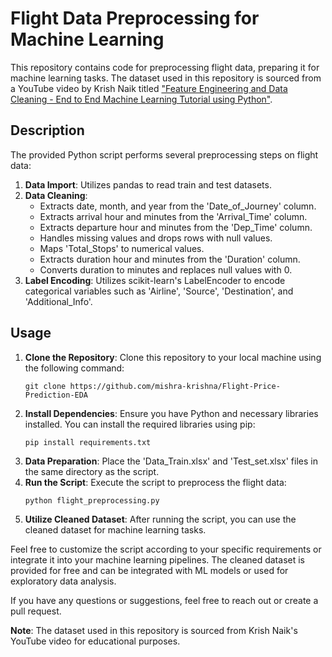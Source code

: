 # Flight Data Preprocessing for Machine Learning

This repository contains code for preprocessing flight data, preparing it for machine learning tasks. The dataset used in this repository is sourced from a YouTube video by Krish Naik titled ["Feature Engineering and Data Cleaning - End to End Machine Learning Tutorial using Python"](https://youtu.be/fHFOANOHwh8?si=zJbBzeXgqtUV3Vwv).

## Description

The provided Python script performs several preprocessing steps on flight data:

1. **Data Import**: Utilizes pandas to read train and test datasets.
2. **Data Cleaning**: 
    - Extracts date, month, and year from the 'Date_of_Journey' column.
    - Extracts arrival hour and minutes from the 'Arrival_Time' column.
    - Extracts departure hour and minutes from the 'Dep_Time' column.
    - Handles missing values and drops rows with null values.
    - Maps 'Total_Stops' to numerical values.
    - Extracts duration hour and minutes from the 'Duration' column.
    - Converts duration to minutes and replaces null values with 0.
3. **Label Encoding**: Utilizes scikit-learn's LabelEncoder to encode categorical variables such as 'Airline', 'Source', 'Destination', and 'Additional_Info'.

## Usage

1. **Clone the Repository**: Clone this repository to your local machine using the following command:
    ```
    git clone https://github.com/mishra-krishna/Flight-Price-Prediction-EDA
    ```
2. **Install Dependencies**: Ensure you have Python and necessary libraries installed. You can install the required libraries using pip:
    ```
    pip install requirements.txt
    ```
3. **Data Preparation**: Place the 'Data_Train.xlsx' and 'Test_set.xlsx' files in the same directory as the script.
4. **Run the Script**: Execute the script to preprocess the flight data:
    ```
    python flight_preprocessing.py
    ```
5. **Utilize Cleaned Dataset**: After running the script, you can use the cleaned dataset for machine learning tasks.

Feel free to customize the script according to your specific requirements or integrate it into your machine learning pipelines. The cleaned dataset is provided for free and can be integrated with ML models or used for exploratory data analysis.

If you have any questions or suggestions, feel free to reach out or create a pull request.

**Note**: The dataset used in this repository is sourced from Krish Naik's YouTube video for educational purposes.
